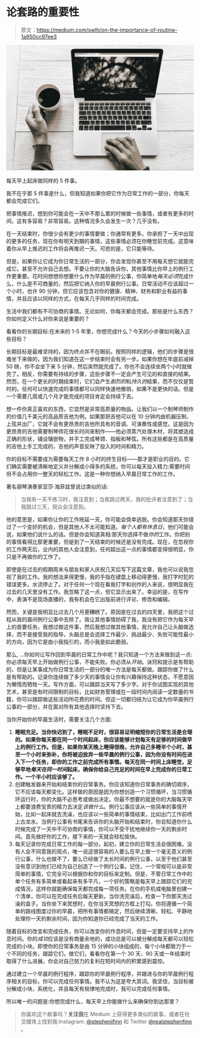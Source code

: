 # 论套路的重要性

> 原文：<https://medium.com/swlh/on-the-importance-of-routine-1a950cc97ee3>

![](img/f4d3344f07cacfcba5e763e979c5affa.png)

每天早上起床做同样的 5 件事。

我不在乎那 5 件事是什么，但我知道如果你把它作为日常工作的一部分，你每天都会完成它们。

把事情推迟，想到你可能会在一天中不那么累的时候做一些事情，或者有更多的时间，这有多容易？非常容易。这种情况多久会发生一次？几乎没有。

在一天结束时，你很少会有更少的事情要做；你通常有更多。你承担了一天中出现的更多的任务，现在你有明天到期的事情，这些事情必须在你睡觉前完成。这意味着你从早上推迟的工作将会再推迟一天。可悲的是，它只能等待。

但是，如果你让它成为你日常生活的一部分，你会发现你甚至不用每天想它就能完成它。甚至不允许自己去想。不要让你的大脑告诉你，其他事情比你早上的例行工作更重要。花时间想想你想要什么作为早晨的例行公事，你简单地*每天必须*完成什么，什么是不可商量的，然后把它纳入你的早晨例行公事。日常活动不应该超过一个小时，也许 90 分钟，但它应该包含对你的健康、精神、财务和职业有益的事情，并且应该以同样的方式，在每天几乎同样的时间完成。

生活中我们都有不可协商的事情。无论如何，你每天都会完成。那些是什么东西？你如何定义什么对你来说是重要的？

看看你的长期目标:在未来的 1-5 年里，你想完成什么？今天的小步骤如何融入这些目标？

长期目标是最难坚持的，因为终点并不在眼前。按照同样的逻辑，他们的步骤是很难坐下来做的，因为我们知道在这一步结束时会有另一步。如果你想在年底前减掉 50 磅，你不会坐下来 5 分钟，然后突然就完成了。你也不会连续坐两个小时就做完了。相反，你需要有持续的步骤，这些步骤不一定会产生可见的和直接的结果。然而，在一个更长的时期结束时，它们会产生*剧烈的*和*持久的*结果，而不仅仅是暂时的。任何可以快速完成的事情都可以同样快速地撤销，如果不是更快的话。但是一个需要几周或几个月才能完成的项目肯定会持续下去。

想一件你真正喜欢的东西，它显然是非常高质量的物品。让我们以一个制琴师制作的价值几千美元的高品质吉他为例。如果那把吉他可以在 10 分钟内由机器压制、上弦并出厂，它就不会有更昂贵的吉他所具有的音调、可演奏性或感觉。这是因为更昂贵的吉他需要制琴师花很长时间来制作——他必须蒸汽处理木材，将其塑造成正确的形状，铺设镶嵌物，并手工完成琴颈、指板和琴弦。所有这些都是在高质量的吉他上手工完成的，吉他的声音反映了投入的时间和精力。

你的目标不需要成为需要每天工作 8 小时的终生目标——那才是职业的目的。它们确实需要被清晰地定义并分解成小得多的系统，你可以每天投入精力:需要时间但不会占用你一整天的轻松工作。这是一种你想纳入早晨日常工作的工作。

著名钢琴演奏家亚莎·海菲兹曾说过类似的话:

> 当我有一天不练习时，我注意到；当我跳过两天，我的批评者注意到了；当我跳过三天，观众会注意到。

他的意思是，如果你让你的工作拖延一天，你可能会侥幸逃脱。你会知道那天你错过了一个变好的机会，但是其他人不太可能知道。*每个人都有休息日*，他们可能会说，如果他们说什么的话。但是你会知道真相:那天你选择不做*你的*工作。你把别的事情看得比那更重要，但是到了一天结束的时候还是没有完成。现在，在忽视你的工作两天后，业内的其他人会注意到，任何超出这一点的事情都变得很明显，你只是不再做你的工作了。

即使是在过去的假期周末与朋友和家人庆祝几天后写下这篇文章，我也可以说我忽视了我的工作。我的想法来得更慢，我的手指在键盘上移动得更慢，我打字时犯的错误更多。水流停止了。对于任何一个现在看我打字和创作的人来说，很明显我在过去的几天里没有工作。我忽略了这一点，但它显示出来了。幸运的是，在写作中，表演不是现场直播的，我有机会在它出版前进行评论、修改和编辑。

然而，关键是我明显比过去几个月更糟糕了。原因是在过去的四天里，我把这个过程从我的晨间例行公事中去除了。我让其他事情妨碍了我，我没有把它作为每天早上的首要任务。我想过做这件事，然后我想过做其他事情，我允许自己让头脑做选择，而不是接受我的指导。头脑总是会选择工作最少、挑战最少、失败可能性最小的方向，因为它是由小我指引的，而小我是如此脆弱。

那么, …你如何让写作回到早晨的日常工作中呢？我只知道一个方法来做到这一点:你必须每天早上开始做例行公事，不能失败。你必须从*开始*。诀窍和提示是有帮助的，但是让某事成为你日常生活的一部分的唯一方法是每天都做。跟踪你做了什么是有帮助的。记录你连续做了多少天的事情会让你有兴趣保持这种状态，不愿意因为懒惰而牺牲一天。写作方面，可以跟踪当天写了多少字。对于你试图实现的其他艺术，甚至是有时间限制的目标，比如财务管理或在一段时间内阅读一定数量的书籍，你可以跟踪做这些活动所花费的时间。但这一切都归结为让它成为你早晨例行公事的一部分，并在面对所有其他选择时坚持下去。

当你开始你的早晨生活时，需要关注几个方面:

1.  **睡眠充足。当你快迟到了，睡眠不足时，很容易证明缩短你的日常生活是合理的。如果你每天都在同一个时间起床，你应该能够计划每天有足够的时间做早上的例行工作。但是，如果你某天晚上睡得很晚，允许自己多睡半个小时，甚至一个小时来弥补，你将被迫放弃一些早晨的例行公事，因为你没有时间在进入下一个任务，即你的工作之前完成所有事情。每天在同一时间上床睡觉，足够早地*每天在同一时间*起床，确保你给自己充足的时间在早上完成你的日常工作。一个半小时应该够了。**
2.  创建触发器来开始和结束你的日常事务。你应该知道你日常事务的确切顺序，它不应该每天都变化。这样做的原因是因为你想创造一个习惯循环，当习惯循环运行时，你的大脑不必思考或做出决定。你最不想要的就是你的大脑每天早上都要浪费宝贵的精力去决定*该做什么*。例行公事应该从一些简单的事情开始，比如一起床就去洗澡，也应该以一些简单的事情结束，比如出门工作前喷上古龙水。当例行公事有书尾来告诉你的头脑开始和结束时，你会知道你什么时候完成了一天中不可协商的事情，你可以不受干扰地继续你一天的剩余时间。首先做好你的工作，接下来的一天就会轻松愉快。
3.  每天记录你完成日常工作的每一部分。起初，建立你的日常生活会很困难。没有人会不同意我的观点，唯一说这很容易的人要么在早上做一个毫无意义的例行公事，什么也做不了，要么已经做了太长时间的例行公事，以至于他们甚至没有意识到他们已经为自己创造了一个例行公事。记住，一个常规可以是非常简单的事情，它完全可以根据你和你的目标来定制。但是，不管日常工作中的单个任务有多简单或看起来有多平凡，一个好的策略是每天早上跟踪它们的完成情况，这样你就能确保每天都完成每一项任务。在你的手机或电脑里创建一个清单，你可以在完成任务后每天更新。当你洗完澡后，检查一下你那天洗过澡的盒子。当你坐下来冥想时，在你当天冥想的方框上打勾。你将遵循一个简单的路线图度过你的早晨，把所有事情都搞定，然后继续清晰、轻松、平静地处理你一天的剩余时间，因为你知道你已经完成了当天的工作。

随着目标的改变和完成任务，你可以改变你的作息时间，但是一定要坚持早上的作息时间。你的*成功*应该是没有商量余地的，成功总是可以被分解成每天都可以轻松完成的小块。即使你的日常事务是由 15 分钟的小块组成的，每个小块都致力于一个不同的任务，跟踪它们，做它们，看看你在第一个 30 天、90 天或一年结束时取得了什么进展。你会对自己努力的复利在短时间内的积累感到震惊。

通过建立一个早晨的例行程序，跟踪你的早晨例行程序，并跟进与你的早晨例行程序相关的目标，你可以完成任何事情。我不认为这是夸大其词。我坚信，当目标被分解成小块，系统化，并且每天有规律地完成时，我可以完成任何事情。

所以唯一的问题是:你想完成什么，每天早上你能做什么来确保你到达那里？

> 你喜欢这个故事吗？**关注我**在 Medium 上获得更多类似的故事，或者在社交媒体上找到我:Instagram: [@stephenjfinn](http://twitter.com/stephenjfinn) 和 Twitter [@realstephenfinn](http://twitter.com/realstephenfinn) 。